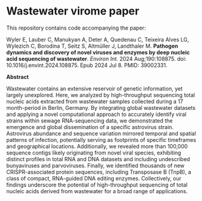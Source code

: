 #  Wastewater virome paper

This repository contains code accompanying the paper:

Wyler E, Lauber C, Manukyan A, Deter A, Quedenau C, Teixeira Alves LG, Wylezich C, Borodina T, Seitz S, Altmüller J, Landthaler M. **Pathogen dynamics and discovery of novel viruses and enzymes by deep nucleic acid sequencing of wastewater**. *Environ Int.* 2024 Aug;190:108875. doi: 10.1016/j.envint.2024.108875. Epub 2024 Jul 8. PMID: 39002331.

**Abstract**

Wastewater contains an extensive reservoir of genetic information, yet largely unexplored. Here, we analyzed by high-throughput sequencing total nucleic acids extracted from wastewater samples collected during a 17 month-period in Berlin, Germany. By integrating global wastewater datasets and applying a novel computational approach to accurately identify viral strains within sewage RNA-sequencing data, we demonstrated the emergence and global dissemination of a specific astrovirus strain. Astrovirus abundance and sequence variation mirrored temporal and spatial patterns of infection, potentially serving as footprints of specific timeframes and geographical locations. Additionally, we revealed more than 100,000 sequence contigs likely originating from novel viral species, exhibiting distinct profiles in total RNA and DNA datasets and including undescribed bunyaviruses and parvoviruses. Finally, we identified thousands of new CRISPR-associated protein sequences, including Transposase B (TnpB), a class of compact, RNA-guided DNA editing enzymes. Collectively, our findings underscore the potential of high-throughput sequencing of total nucleic acids derived from wastewater for a broad range of applications. 


